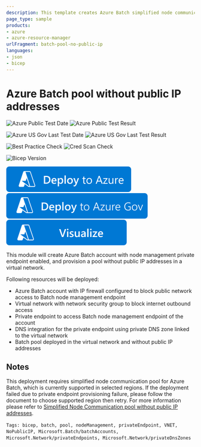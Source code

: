 ```yaml
---
description: This template creates Azure Batch simplified node communication pool without public IP addresses.
page_type: sample
products:
- azure
- azure-resource-manager
urlFragment: batch-pool-no-public-ip
languages:
- json
- bicep
---
```

# Azure Batch pool without public IP addresses

![Azure Public Test Date](https://azurequickstartsservice.blob.core.windows.net/badges/quickstarts/microsoft.batch/batch-pool-no-public-ip/PublicLastTestDate.svg)
![Azure Public Test Result](https://azurequickstartsservice.blob.core.windows.net/badges/quickstarts/microsoft.batch/batch-pool-no-public-ip/PublicDeployment.svg)

![Azure US Gov Last Test Date](https://azurequickstartsservice.blob.core.windows.net/badges/quickstarts/microsoft.batch/batch-pool-no-public-ip/FairfaxLastTestDate.svg)
![Azure US Gov Last Test Result](https://azurequickstartsservice.blob.core.windows.net/badges/quickstarts/microsoft.batch/batch-pool-no-public-ip/FairfaxDeployment.svg)

![Best Practice Check](https://azurequickstartsservice.blob.core.windows.net/badges/quickstarts/microsoft.batch/batch-pool-no-public-ip/BestPracticeResult.svg)
![Cred Scan Check](https://azurequickstartsservice.blob.core.windows.net/badges/quickstarts/microsoft.batch/batch-pool-no-public-ip/CredScanResult.svg)

![Bicep Version](https://azurequickstartsservice.blob.core.windows.net/badges/quickstarts/microsoft.batch/batch-pool-no-public-ip/BicepVersion.svg)

[![Deploy To Azure](https://raw.githubusercontent.com/Azure/azure-quickstart-templates/master/1-CONTRIBUTION-GUIDE/images/deploytoazure.svg?sanitize=true)](https://portal.azure.com/#create/Microsoft.Template/uri/https%3A%2F%2Fraw.githubusercontent.com%2FAzure%2Fazure-quickstart-templates%2Fmaster%2Fquickstarts%2Fmicrosoft.batch%2Fbatch-pool-no-public-ip%2Fazuredeploy.json)
[![Deploy To Azure US Gov](https://raw.githubusercontent.com/Azure/azure-quickstart-templates/master/1-CONTRIBUTION-GUIDE/images/deploytoazuregov.svg?sanitize=true)](https://portal.azure.us/#create/Microsoft.Template/uri/https%3A%2F%2Fraw.githubusercontent.com%2FAzure%2Fazure-quickstart-templates%2Fmaster%2Fquickstarts%2Fmicrosoft.batch%2Fbatch-pool-no-public-ip%2Fazuredeploy.json)
[![Visualize](https://raw.githubusercontent.com/Azure/azure-quickstart-templates/master/1-CONTRIBUTION-GUIDE/images/visualizebutton.svg?sanitize=true)](http://armviz.io/#/?load=https%3A%2F%2Fraw.githubusercontent.com%2FAzure%2Fazure-quickstart-templates%2Fmaster%2Fquickstarts%2Fmicrosoft.batch%2Fbatch-pool-no-public-ip%2Fazuredeploy.json)

This module will create Azure Batch account with node management private endpoint enabled, and provision a pool without public IP addresses in a virtual network.

Following resources will be deployed:

- Azure Batch account with IP firewall configured to block public network access to Batch node management endpoint
- Virtual network with network security group to block internet outbound access
- Private endpoint to access Batch node management endpoint of the account
- DNS integration for the private endpoint using private DNS zone linked to the virtual network
- Batch pool deployed in the virtual network and without public IP addresses

## Notes

This deployment requires simplified node communication pool for Azure Batch, which is currently supported in selected regions. If the deployment failed due to private endpoint provisioning failure, please follow the document to choose supported region then retry. For more information please refer to [Simplified Node Communication pool without public IP addresses](https://learn.microsoft.com/en-us/azure/batch/simplified-node-communication-pool-no-public-ip).

`Tags: bicep, batch, pool, nodeManagement, privateEndpoint, VNET, NoPublicIP, Microsoft.Batch/batchAccounts, Microsoft.Network/privateEndpoints, Microsoft.Network/privateDnsZones`
